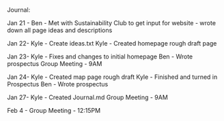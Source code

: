 Journal:

Jan 21 -
 Ben - Met with Sustainability Club to get input for website - wrote down all page ideas and descriptions

Jan 22-
 Kyle - Create ideas.txt
 Kyle - Created homepage rough draft page

Jan 23-
 Kyle - Fixes and changes to initial homepage
 Ben - Wrote prospectus
 Group Meeting - 9AM

Jan 24-
 Kyle - Created map page rough draft
 Kyle - Finished and turned in Prospectus
 Ben - Wrote prospectus

Jan 27-
 Kyle - Created Journal.md
 Group Meeting - 9AM
 
Feb 4 -
 Group Meeting - 12:15PM
 
